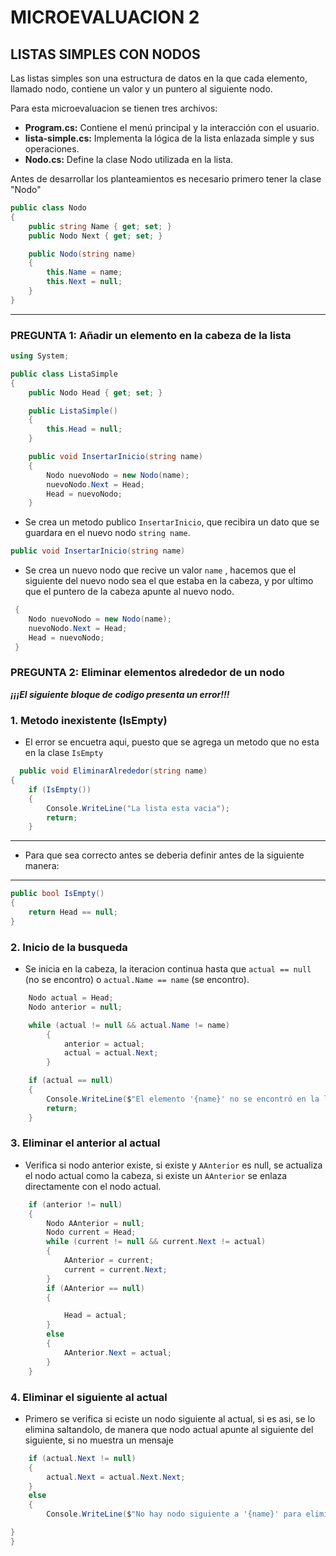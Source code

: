 # MICROEVALUACION 2

## LISTAS SIMPLES CON NODOS

Las listas simples son una estructura de datos en la que cada elemento, llamado nodo, contiene un valor y un puntero al siguiente nodo.

Para esta microevaluacion se tienen tres archivos:

- **Program.cs:** Contiene el menú principal y la interacción con el usuario.
- **lista-simple.cs:** Implementa la lógica de la lista enlazada simple y sus operaciones.
- **Nodo.cs:** Define la clase Nodo utilizada en la lista.

Antes de desarrollar los planteamientos es necesario primero tener la clase "Nodo"

```c#
public class Nodo
{
    public string Name { get; set; }
    public Nodo Next { get; set; }

    public Nodo(string name)
    {
        this.Name = name;
        this.Next = null;
    }
}
```

---

### PREGUNTA 1: Añadir un elemento en la cabeza de la lista

```c#
using System;

public class ListaSimple
{
    public Nodo Head { get; set; }

    public ListaSimple()
    {
        this.Head = null;
    }

    public void InsertarInicio(string name)
    {
        Nodo nuevoNodo = new Nodo(name);
        nuevoNodo.Next = Head;
        Head = nuevoNodo;
    }
```

- Se crea un metodo publico `InsertarInicio`, que recibira un dato que se guardara en el nuevo nodo `string name`.

```c#
public void InsertarInicio(string name)
```

- Se crea un nuevo nodo que recive un valor `name` , hacemos que el siguiente del nuevo nodo sea el que estaba en la cabeza, y por ultimo que el puntero de la cabeza apunte al nuevo nodo.

```c#
 {
    Nodo nuevoNodo = new Nodo(name);
    nuevoNodo.Next = Head;
    Head = nuevoNodo;
 }
```

### PREGUNTA 2: Eliminar elementos alrededor de un nodo

**_¡¡¡El siguiente bloque de codigo presenta un error!!!_**

### 1. Metodo inexistente (IsEmpty)

- El error se encuetra aqui, puesto que se agrega un metodo que no esta en la clase `IsEmpty`

```c#
  public void EliminarAlrededor(string name)
{
    if (IsEmpty())
    {
        Console.WriteLine("La lista esta vacia");
        return;
    }
```

---

- Para que sea correcto antes se deberia definir antes de la siguiente manera:

---

```c#
public bool IsEmpty()
{
    return Head == null;
}
```

### 2. Inicio de la busqueda

- Se inicia en la cabeza, la iteracion continua hasta que `actual == null` (no se encontro) o `actual.Name == name` (se encontro).

```c#
    Nodo actual = Head;
    Nodo anterior = null;

    while (actual != null && actual.Name != name)
        {
            anterior = actual;
            actual = actual.Next;
        }

    if (actual == null)
    {
        Console.WriteLine($"El elemento '{name}' no se encontró en la lista.");
        return;
    }
```

### 3. Eliminar el anterior al actual

- Verifica si nodo anterior existe, si existe y `AAnterior` es null, se actualiza el nodo actual como la cabeza, si existe un `AAnterior` se enlaza directamente con el nodo actual.

```c#
    if (anterior != null)
    {
        Nodo AAnterior = null;
        Nodo current = Head;
        while (current != null && current.Next != actual)
        {
            AAnterior = current;
            current = current.Next;
        }
        if (AAnterior == null)
        {

            Head = actual;
        }
        else
        {
            AAnterior.Next = actual;
        }
    }
```

### 4. Eliminar el siguiente al actual

- Primero se verifica si eciste un nodo siguiente al actual, si es asi, se lo elimina saltandolo, de manera que nodo actual apunte al siguiente del siguiente, si no muestra un mensaje

```c#
    if (actual.Next != null)
    {
        actual.Next = actual.Next.Next;
    }
    else
    {
        Console.WriteLine($"No hay nodo siguiente a '{name}' para eliminar.");

}
}
```

